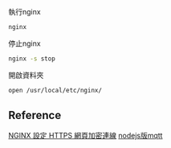 執行nginx
```bash
nginx
```
停止nginx
```bash
nginx -s stop
```
開啟資料夾
```bash
open /usr/local/etc/nginx/
```

## Reference
[NGINX 設定 HTTPS 網頁加密連線](https://blog.gtwang.org/linux/nginx-create-and-install-ssl-certificate-on-ubuntu-linux/)
[nodejs版mqtt](https://www.twblogs.net/a/5bc0f3e92b717711c9241068)